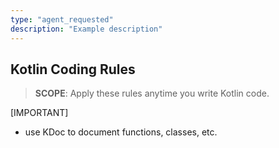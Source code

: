 ```yaml
---
type: "agent_requested"
description: "Example description"
---
```


## Kotlin Coding Rules

> **SCOPE**: Apply these rules anytime you write Kotlin code.

[IMPORTANT]
- use KDoc to document functions, classes, etc.
